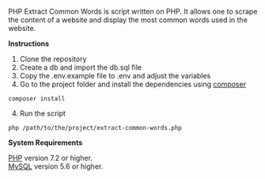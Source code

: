PHP Extract Common Words is script written on PHP. It allows one to scrape the content of a website and display the most common words used in the website.

**Instructions**
1. Clone the repository
2. Create a db and import the db.sql file
3. Copy the .env.example file to .env and adjust the variables
4. Go to the project folder and install the dependencies using [composer](https://getcomposer.org/)
```
composer install
```
4. Run the script
```
php /path/to/the/project/extract-common-words.php
```

**System Requirements**

[PHP](https://secure.php.net/) version 7.2 or higher.<br>
[MySQL](https://www.mysql.com/) version 5.6 or higher.
